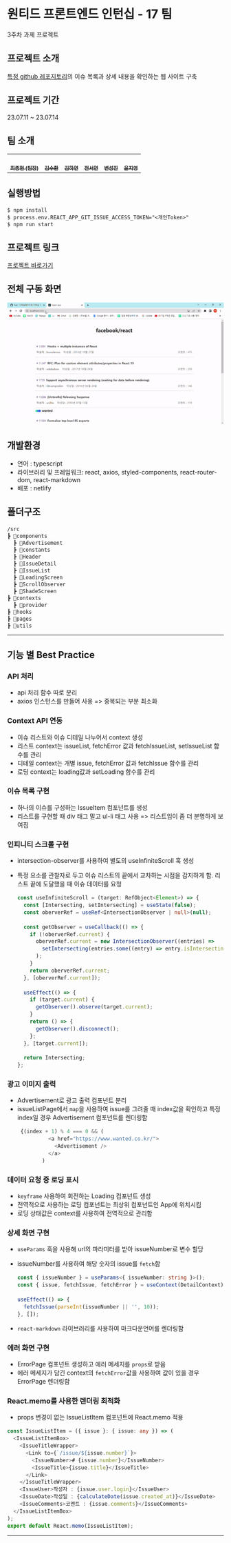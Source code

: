# 원티드 프론트엔드 인턴십 - 17 팀

3주차 과제 프로젝트

## 프로젝트 소개

[특정 github 레포지토리](https://github.com/facebook/react/issues)의 이슈 목록과 상세 내용을 확인하는 웹 사이트 구축

## 프로젝트 기간

23.07.11 ~ 23.07.14

## 팀 소개

<table> 
  <tbody>
    <tr>
      <td align="center"><a href="https://github.com/Final-hyen"><img src="https://avatars.githubusercontent.com/u/120147782?v=4"width=100px;" alt=""/><br /><sub><b>최종현 (팀장)</b></sub></a><br /></td>
      <td align="center";><a href="https://github.com/Suhwan0818"><img src="https://avatars.githubusercontent.com/u/48269420?v=4" width="100px;" alt=""/><br /><sub><b>김수환</b></sub></a><br /></td>
      <td align="center"><a href="https://github.com/hayeonn2"><img src="https://avatars.githubusercontent.com/u/111109573?v=4" width="100px;" alt=""/><br /><sub><b>김하연</b></sub></a><br /></td>
      <td align="center"><a href="https://github.com/wjstjdus96"><img src="https://avatars.githubusercontent.com/u/77755620?v=4" width="100px;" alt=""/><br /><sub><b>전서연</b></sub></a><br /></td>
      <td align="center"><a href="https://github.com/seounjin"><img src="https://avatars.githubusercontent.com/u/39517396?v=4" width="100px;" alt=""/><br /><sub><b>변성진</b></sub></a><br /></td>
      <td align="center"><a href="https://github.com/Yoonjyjy"><img src="https://avatars.githubusercontent.com/u/41252790?v=4" width="100px;" alt=""/><br /><sub><b>윤지영</b></sub></a><br /></td>
    </tr>
  </tbody>
</table>

## 실행방법

```
$ npm install
$ process.env.REACT_APP_GIT_ISSUE_ACCESS_TOKEN="<개인Token>"
$ npm run start
```

## 프로젝트 링크

[프로젝트 바로가기](https://main--dynamic-stardust-16b5d1.netlify.app/)

## 전체 구동 화면

![실행결과](/etc/실행결과.gif)

## 개발환경

- 언어 : typescript
- 라이브러리 및 프레임워크: react, axios, styled-components, react-router-dom, react-markdown
- 배포 : netlify

## 폴더구조

```
/src
┣ 📁components
  ┣ 📁Advertisement
  ┣ 📁constants
  ┣ 📁Header
  ┣ 📁IssueDetail
  ┣ 📁IssueList
  ┣ 📁LoadingScreen
  ┣ 📁ScrollObserver
  ┣ 📁ShadeScreen
┣ 📁contexts
  ┣ 📁provider
┣ 📁hooks
┣ 📁pages
┣ 📁utils
```

---

## 기능 별 Best Practice

### API 처리

- api 처리 함수 따로 분리
- axios 인스턴스를 만들어 사용 => 중복되는 부분 최소화

### Context API 연동

- 이슈 리스트와 이슈 디테일 나누어서 context 생성
- 리스트 context는 issueList, fetchError 값과 fetchIssueList, setIssueList 함수를 관리
- 디테일 context는 개별 issue, fetchError 값과 fetchIssue 함수를 관리
- 로딩 context는 loading값과 setLoading 함수를 관리

### 이슈 목록 구현

- 하나의 이슈를 구성하는 IssueItem 컴포넌트를 생성
- 리스트를 구현할 때 div 태그 말고 ul-li 태그 사용 => 리스트임이 좀 더 분명하게 보여짐

### 인피니티 스크롤 구현

- intersection-observer를 사용하여 별도의 useInfiniteScroll 훅 생성
- 특정 요소를 관찰자로 두고 이슈 리스트의 끝에서 교차하는 시점을 감지하게 함. 리스트 끝에 도달했을 때 이슈 데이터를 요청

  ```typescript
  const useInfiniteScroll = (target: RefObject<Element>) => {
    const [Intersecting, setIntersecting] = useState(false);
    const oberverRef = useRef<IntersectionObserver | null>(null);

    const getObserver = useCallback(() => {
      if (!oberverRef.current) {
        oberverRef.current = new IntersectionObserver((entries) =>
          setIntersecting(entries.some((entry) => entry.isIntersecting))
        );
      }
      return oberverRef.current;
    }, [oberverRef.current]);

    useEffect(() => {
      if (target.current) {
        getObserver().observe(target.current);
      }
      return () => {
        getObserver().disconnect();
      };
    }, [target.current]);

    return Intersecting;
  };
  ```

### 광고 이미지 출력

- Advertisement로 광고 출력 컴포넌트 분리
- issueListPage에서 `map`을 사용하여 issue를 그려줄 때 index값을 확인하고 특정 index일 경우 Advertisement 컴포넌트를 렌더링함
  ```typescript
   {(index + 1) % 4 === 0 && (
            <a href="https://www.wanted.co.kr/">
              <Advertisement />
            </a>
          )
  ```

### 데이터 요청 중 로딩 표시

- `keyframe` 사용하여 회전하는 Loading 컴포넌트 생성
- 전역적으로 사용하는 로딩 컴포넌트는 최상위 컴포넌트인 App에 위치시킴
- 로딩 상태값은 context를 사용하여 전역적으로 관리함

### 상세 화면 구현

- `useParams` 훅을 사용해 url의 파라미터를 받아 issueNumber로 변수 할당
- issueNumber를 사용하여 해당 숫자의 issue를 `fetch`함

  ```typescript
  const { issueNumber } = useParams<{ issueNumber: string }>();
  const { issue, fetchIssue, fetchError } = useContext(DetailContext);

  useEffect(() => {
    fetchIssue(parseInt(issueNumber || '', 10));
  }, []);
  ```

- `react-markdown` 라이브러리를 사용하여 마크다운언어를 렌더링함

### 에러 화면 구현

- ErrorPage 컴포넌트 생성하고 에러 메세지를 `props`로 받음
- 에러 메세지가 담긴 context의 `fetchError`값을 사용하여 값이 있을 경우 ErrorPage 렌더링함

### React.memo를 사용한 렌더링 최적화

- props 변경이 없는 IssueListItem 컴포넌트에 React.memo 적용

```typescript
const IssueListItem = ({ issue }: { issue: any }) => (
  <IssueListItemBox>
    <IssueTitleWrapper>
      <Link to={`/issue/${issue.number}`}>
        <IssueNumber># {issue.number}</IssueNumber>
        <IssueTitle>{issue.title}</IssueTitle>
      </Link>
    </IssueTitleWrapper>
    <IssueUser>작성자 : {issue.user.login}</IssueUser>
    <IssueDate>작성일 : {calculateDate(issue.created_at)}</IssueDate>
    <IssueComments>코멘트 : {issue.comments}</IssueComments>
  </IssueListItemBox>
);
export default React.memo(IssueListItem);
```

---
